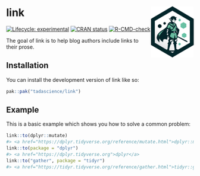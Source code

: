 
<!-- README.md is generated from README.Rmd. Please edit that file -->

# link <a href="https://link.tada.science"><img src="man/figures/logo.png" align="right" height="138" /></a>

<!-- badges: start -->

[![Lifecycle:
experimental](https://img.shields.io/badge/lifecycle-experimental-orange.svg)](https://lifecycle.r-lib.org/articles/stages.html#experimental)
[![CRAN
status](https://www.r-pkg.org/badges/version/link)](https://CRAN.R-project.org/package=link)
[![R-CMD-check](https://github.com/tadascience/link/actions/workflows/R-CMD-check.yaml/badge.svg)](https://github.com/tadascience/link/actions/workflows/R-CMD-check.yaml)
<!-- badges: end -->

The goal of link is to help blog authors include links to their prose.

## Installation

You can install the development version of link like so:

``` r
pak::pak("tadascience/link")
```

## Example

This is a basic example which shows you how to solve a common problem:

``` r
link::to(dplyr::mutate)
#> <a href="https://dplyr.tidyverse.org/reference/mutate.html">dplyr::mutate()</a>
link::to(package = "dplyr")
#> <a href="https://dplyr.tidyverse.org">dplyr</a>
link::to("gather", package = "tidyr")
#> <a href="https://tidyr.tidyverse.org/reference/gather.html">tidyr::gather()</a>
```
